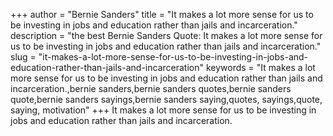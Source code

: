 +++
author = "Bernie Sanders"
title = "It makes a lot more sense for us to be investing in jobs and education rather than jails and incarceration."
description = "the best Bernie Sanders Quote: It makes a lot more sense for us to be investing in jobs and education rather than jails and incarceration."
slug = "it-makes-a-lot-more-sense-for-us-to-be-investing-in-jobs-and-education-rather-than-jails-and-incarceration"
keywords = "It makes a lot more sense for us to be investing in jobs and education rather than jails and incarceration.,bernie sanders,bernie sanders quotes,bernie sanders quote,bernie sanders sayings,bernie sanders saying,quotes, sayings,quote, saying, motivation"
+++
It makes a lot more sense for us to be investing in jobs and education rather than jails and incarceration.
